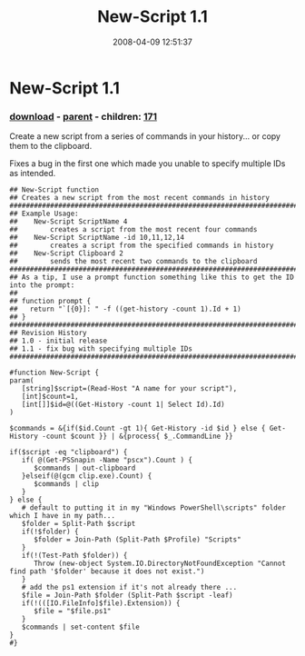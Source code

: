 ﻿---
pid:            168
poster:         Joel Bennett
title:          New-Script 1.1
date:           2008-04-09 12:51:37
format:         posh
parent:         167
parent:         167
children:       171
---

# New-Script 1.1

### [download](168.ps1) - [parent](167.md) - children: [171](171.md)

Create a new script from a series of commands in your history... or copy them to the clipboard.

Fixes a bug in the first one which made you unable to specify multiple IDs as intended.

```posh
## New-Script function
## Creates a new script from the most recent commands in history
##################################################################################################
## Example Usage:
##    New-Script ScriptName 4
##        creates a script from the most recent four commands 
##    New-Script ScriptName -id 10,11,12,14
##        creates a script from the specified commands in history
##    New-Script Clipboard 2
##        sends the most recent two commands to the clipboard
##################################################################################################
## As a tip, I use a prompt function something like this to get the ID into the prompt:
##
## function prompt {
##   return "`[{0}]: " -f ((get-history -count 1).Id + 1)
## }
##################################################################################################
## Revision History
## 1.0 - initial release
## 1.1 - fix bug with specifying multiple IDs
##################################################################################################

#function New-Script {
param( 
   [string]$script=(Read-Host "A name for your script"),
   [int]$count=1, 
   [int[]]$id=@((Get-History -count 1| Select Id).Id)
)

$commands = &{if($id.Count -gt 1){ Get-History -id $id } else { Get-History -count $count }} | &{process{ $_.CommandLine }}

if($script -eq "clipboard") {
   if( @(Get-PSSnapin -Name "pscx").Count ) {
      $commands | out-clipboard
   }elseif(@(gcm clip.exe).Count) {
      $commands | clip
   }
} else {
   # default to putting it in my "Windows PowerShell\scripts" folder which I have in my path...
   $folder = Split-Path $script
   if(!$folder) {
      $folder = Join-Path (Split-Path $Profile) "Scripts"
   }
   if(!(Test-Path $folder)) { 
      Throw (new-object System.IO.DirectoryNotFoundException "Cannot find path '$folder' because it does not exist.")
   }
   # add the ps1 extension if it's not already there ...
   $file = Join-Path $folder (Split-Path $script -leaf)
   if(!(([IO.FileInfo]$file).Extension)) { 
      $file = "$file.ps1"
   }
   $commands | set-content $file
}
#}
```
